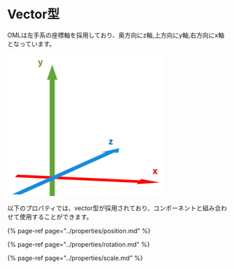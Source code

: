 # Vector型

OMLは左手系の座標軸を採用しており、奥方向にz軸,上方向にy軸,右方向にx軸となっています。

![](../.gitbook/assets/zuo-shou-zuo-biao-xi%20%281%29.png)

以下のプロパティでは、vector型が採用されており、コンポーネントと組み合わせて使用することができます。

{% page-ref page="../properties/position.md" %}

{% page-ref page="../properties/rotation.md" %}

{% page-ref page="../properties/scale.md" %}



